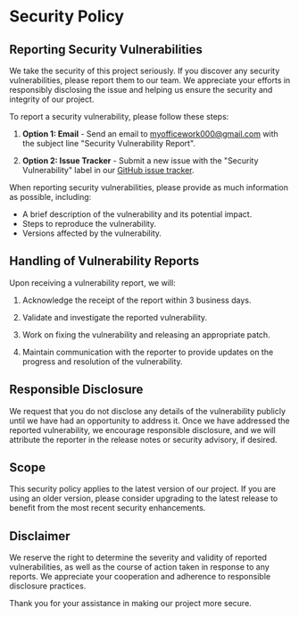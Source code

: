 # Security Policy

## Reporting Security Vulnerabilities

We take the security of this project seriously. If you discover any security vulnerabilities, please report them to our team. We appreciate your efforts in responsibly disclosing the issue and helping us ensure the security and integrity of our project.

To report a security vulnerability, please follow these steps:

1. **Option 1: Email** - Send an email to [myofficework000@gmail.com](mailto:myofficework000@gmail.com) with the subject line "Security Vulnerability Report".

2. **Option 2: Issue Tracker** - Submit a new issue with the "Security Vulnerability" label in our [GitHub issue tracker](https://github.com/myofficework000/Jetpack-Compose-All-In-One-Guide/issues).

When reporting security vulnerabilities, please provide as much information as possible, including:

- A brief description of the vulnerability and its potential impact.
- Steps to reproduce the vulnerability.
- Versions affected by the vulnerability.

## Handling of Vulnerability Reports

Upon receiving a vulnerability report, we will:

1. Acknowledge the receipt of the report within 3 business days.

2. Validate and investigate the reported vulnerability.

3. Work on fixing the vulnerability and releasing an appropriate patch.

4. Maintain communication with the reporter to provide updates on the progress and resolution of the vulnerability.

## Responsible Disclosure

We request that you do not disclose any details of the vulnerability publicly until we have had an opportunity to address it. Once we have addressed the reported vulnerability, we encourage responsible disclosure, and we will attribute the reporter in the release notes or security advisory, if desired.

## Scope

This security policy applies to the latest version of our project. If you are using an older version, please consider upgrading to the latest release to benefit from the most recent security enhancements.

## Disclaimer

We reserve the right to determine the severity and validity of reported vulnerabilities, as well as the course of action taken in response to any reports. We appreciate your cooperation and adherence to responsible disclosure practices.

Thank you for your assistance in making our project more secure.

